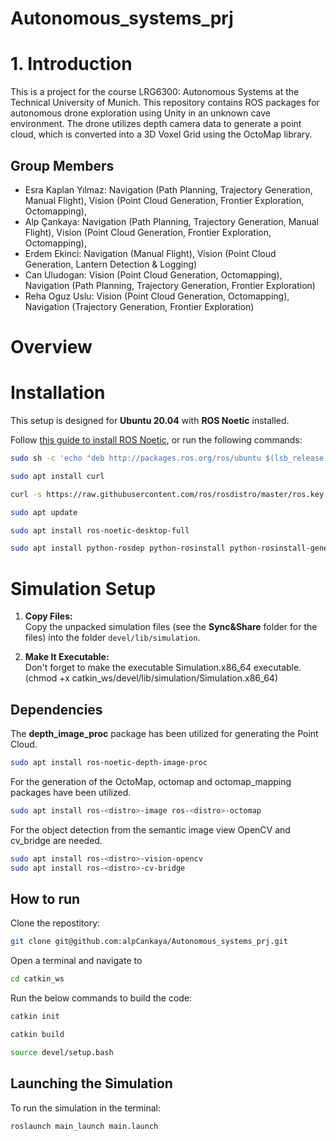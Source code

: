 # Autonomous_systems_prj
# 1. Introduction
This is a project for the course LRG6300: Autonomous Systems at the Technical University of Munich.
This repository contains ROS packages for autonomous drone exploration using Unity in an unknown cave environment. The drone utilizes depth camera data to generate a point cloud, which is converted into a 3D Voxel Grid using the OctoMap library.
## Group Members
- Esra Kaplan Yılmaz: Navigation (Path Planning, Trajectory Generation, Manual Flight), Vision (Point Cloud Generation, Frontier Exploration, Octomapping),
- Alp Çankaya: Navigation (Path Planning, Trajectory Generation, Manual Flight), Vision (Point Cloud Generation, Frontier Exploration, Octomapping),  
- Erdem Ekinci: Navigation (Manual Flight), Vision (Point Cloud Generation, Lantern Detection & Logging)  
- Can Uludogan: Vision (Point Cloud Generation, Octomapping), Navigation (Path Planning, Trajectory Generation, Frontier Exploration)  
- Reha Oguz Uslu: Vision (Point Cloud Generation, Octomapping), Navigation (Trajectory Generation, Frontier Exploration)
# Overview


# Installation
This setup is designed for **Ubuntu 20.04** with **ROS Noetic** installed.  

Follow [this guide to install ROS Noetic](http://wiki.ros.org/noetic/Installation), or run the following commands:  

```bash 
sudo sh -c 'echo "deb http://packages.ros.org/ros/ubuntu $(lsb_release -sc) main" > /etc/apt/sources.list.d/ros-latest.list'
```
```bash 
sudo apt install curl
```
```bash 
curl -s https://raw.githubusercontent.com/ros/rosdistro/master/ros.key | sudo apt-key add -
```
```bash 
sudo apt update
```
```bash 
sudo apt install ros-noetic-desktop-full
```
```bash 
sudo apt install python-rosdep python-rosinstall python-rosinstall-generator python-wstool build-essential
```
# Simulation Setup

1. **Copy Files:**  
   Copy the unpacked simulation files (see the **Sync&Share** folder for the files) into the folder `devel/lib/simulation`.

2. **Make It Executable:**  
   Don't forget to make the executable Simulation.x86_64 executable. (chmod +x catkin_ws/devel/lib/simulation/Simulation.x86_64)



## Dependencies 
The **depth_image_proc** package has been utilized for generating the Point Cloud. 
```bash
sudo apt install ros-noetic-depth-image-proc 
```
For the generation of the OctoMap, octomap and octomap_mapping packages have been utilized.
```bash
sudo apt install ros-<distro>-image ros-<distro>-octomap
```
For the object detection from the semantic image view OpenCV and cv_bridge are needed.
```bash
sudo apt install ros-<distro>-vision-opencv
sudo apt install ros-<distro>-cv-bridge
```
## How to run
Clone the repostitory: 
```bash
git clone git@github.com:alpCankaya/Autonomous_systems_prj.git 
```
Open a terminal and navigate to 
```bash
cd catkin_ws 
```
Run the below commands to build the code: 
```bash
catkin init
```
```bash
catkin build
```
```bash
source devel/setup.bash
```
## Launching the Simulation 
To run the simulation in the terminal: 
```bash
roslaunch main_launch main.launch
```

